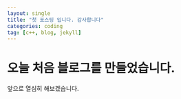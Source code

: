 ```yaml
---
layout: single
title: "첫 포스팅 입니다. 감사합니다"
categories: coding
tag: [c++, blog, jekyll]
---
```

# 오늘 처음 블로그를 만들었습니다.

앞으로 열심히 해보겠습니다.
